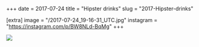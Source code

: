+++
date = 2017-07-24
title = "Hipster drinks"
slug = "2017-Hipster-drinks"

[extra]
image = "/2017-07-24_19-16-31_UTC.jpg"
instagram = "https://instagram.com/p/BW8NLd-BqMg"
+++

<img src="/2017-07-24_19-16-31_UTC.jpg" />
